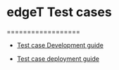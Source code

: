 # edgeT Test cases
==================

* [Test case Development guide](./docs/testcase-dev-guide.md)

* [Test case deployment guide](./docs/testcase-dep-guide.md)
